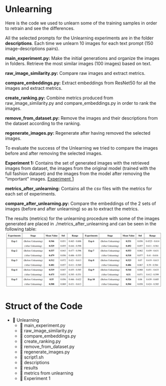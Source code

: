 # Unlearning
Here is the code we used to unlearn some of the training samples in order to retrain and see the differences.

All the selected prompts for the Unlearning experiments are in the folder **descriptions**. Each time we unlearn 10 images for each text prompt (150 image-descriptions pairs).

**main_experiment.py:** Make the initial generations and organize the images in folders. Retrieve the most similar images (100 images) based on text.

**raw_image_similarity.py:** Compare raw images and extract metrics.

**compare_embeddings.py:** Extract embeddings from ResNet50 for all the images and extract metrics.

**create_ranking.py:** Combine metrics produced from raw_image_similarity.py and compare_embeddings.py in order to rank the images.

**remove_from_dataset.py:** Remove the images and their descriptions from the dataset according to the ranking.

**regenerate_images.py:** Regenerate after having removed the selected images.

To evaluate the success of the Unlearning we tried to compare the images before and after removing the selected images.

**Experiment 1:** Contains the set of generated images with the retrieved images from dataset, the images from the original model (trained with the full fashion dataset) and the images from the model after removing the "important" images. [Experiment 1](https://drive.google.com/drive/folders/1Ks0hOMLCA2F9UYqad75PlV6UlXmckrpL?usp=drive_link)

**metrics_after_unlearning:** Contains all the csv files with the metrics for each set of experiments.

**compare_after_unlearning.py:** Compare the embeddings of the 2 sets of images (before and after unlearning) so as to extract the metrics.
 
The results (metrics) for the unlearning procedure with some of the images generated are placed in ./metrics_after_unlearning and can be seen in the following table:
![Unlearning Results](results.png)

 
# Struct of the Code

<body>
    <ul>
        <li>
            <span class="folder-icon">&#128193;</span>
            <span class="folder-name">Unlearning</span>
            <ul>
                <li>
                    <span class="file-icon">&#128196;</span>
                    <span class="file-name">main_experiment.py</span>
                </li>
                <li>
                    <span class="file-icon">&#128196;</span>
                    <span class="file-name">raw_image_similarity.py</span>
                </li>
                <li>
                    <span class="file-icon">&#128196;</span>
                    <span class="file-name">compare_embeddings.py</span>
                </li>
                <li>
                    <span class="file-icon">&#128196;</span>
                    <span class="file-name">create_ranking.py</span>
                </li>
                <li>
                    <span class="file-icon">&#128196;</span>
                    <span class="file-name">remove_from_dataset.py</span>
                </li>
                <li>
                    <span class="file-icon">&#128196;</span>
                    <span class="file-name">regenerate_images.py</span>
                </li>
                <li>
                    <span class="file-icon">&#128196;</span>
                    <span class="file-name">script1.sh</span>
                </li>
                  <li>
                    <span class="folder-icon">&#128193;</span>
                    <span class="file-name">descriptions</span>
                </li>
                <li>
                    <span class="folder-icon">&#128193;</span>
                    <span class="file-name">results</span>
                </li>
                 <li>
                    <span class="folder-icon">&#128193;</span>
                    <span class="file-name">metrics from unlearning</span>
                </li>
                 <li>
                    <span class="folder-icon">&#128193;</span>
                    <span class="file-name">Experiment 1</span>
                </li>
            </ul>
        </li>
    </ul>
</body>

